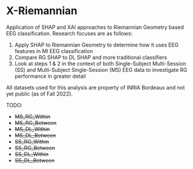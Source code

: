 # X-Riemannian
Application of SHAP and XAI approaches to Riemannian Geometry based EEG classification. Research focuses are as follows:

1. Apply SHAP to Riemannian Geometry to determine how it uses EEG features in MI EEG classification
2. Compare RG SHAP to DL SHAP and more traditional classifiers
3. Look at steps 1 & 2 in the context of both Single-Subject Multi-Session (SS) and Multi-Subject Single-Session (MS) 
EEG data to investigate RG performance in greater detail

All datasets used for this analysis are property of INRIA Bordeaux and not yet public (as of Fall 2022).

TODO:

* ~~MS_RG_Within~~
* ~~MS_RG_Between~~
* ~~MS_DL_Within~~
* ~~MS_DL_Between~~
* ~~SS_RG_Within~~
* ~~SS_RG_Between~~
* ~~SS_DL_Within~~
* ~~SS_DL_Between~~